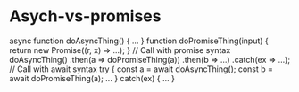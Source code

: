 # Asych-vs-promises

async function doAsyncThing() { ... }
function doPromiseThing(input) { return new Promise((r, x) => ...); }
// Call with promise syntax
doAsyncThing()
 .then(a => doPromiseThing(a))
 .then(b => ...)
 .catch(ex => ...);
// Call with await syntax
try {
 const a = await doAsyncThing();
 const b = await doPromiseThing(a);
 ...
}
catch(ex) { ... }
